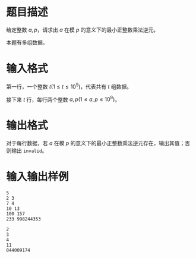 # 题目描述

给定整数 $a,p$，请求出 $a$ 在模 $p$ 的意义下的最小正整数乘法逆元。

本题有多组数据。

# 输入格式

第一行，一个整数 $t(1 \leq t \leq {10}^5)$，代表共有 $t$ 组数据。

接下来 $t$ 行，每行两个整数 $a,p(1 \leq a,p \leq {10}^9)$。

# 输出格式

对于每行数据，若 $a$ 在模 $p$ 的意义下的最小正整数乘法逆元存在，输出其值；否则输出 `invalid`。

# 输入输出样例

```input1
5
2 3
7 4
10 13
100 157
233 998244353
```

```output1
2
3
4
11
844009174
```
